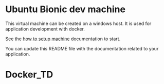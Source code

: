 # Ubuntu Bionic dev machine

This virtual machine can be created on a windows host.
It is used for application development with docker.

See the [how to setup machine](/doc/how-to-setup-machine.md) documentation
to start.

You can update this README file with the documentation related to your
application.
# Docker_TD
